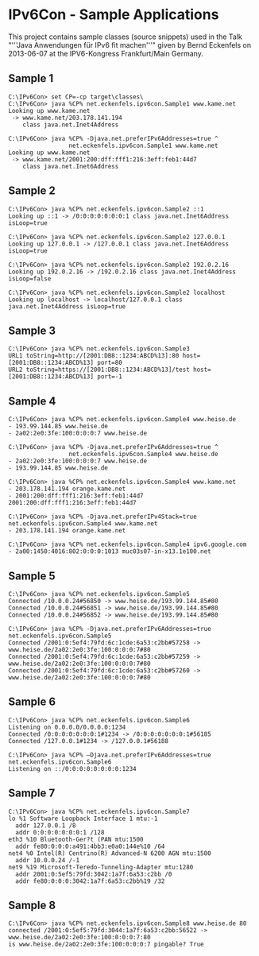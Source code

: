 IPv6Con - Sample Applications
=============================

This project contains sample classes (source snippets) used in the Talk
"'''Java Anwendungen für IPv6 fit machen'''" given by Bernd Eckenfels on 2013-06-07
at the IPV6-Kongress Frankfurt/Main Germany.

Sample 1
--------
    C:\IPv6Con> set CP=-cp target\classes\
    C:\IPv6Con> java %CP% net.eckenfels.ipv6con.Sample1 www.kame.net
    Looking up www.kame.net
     -> www.kame.net/203.178.141.194
        class java.net.Inet4Address

    C:\IPv6Con> java %CP% -Djava.net.preferIPv6Addresses=true ^
                     net.eckenfels.ipv6con.Sample1 www.kame.net
    Looking up www.kame.net
     -> www.kame.net/2001:200:dff:fff1:216:3eff:feb1:44d7
        class java.net.Inet6Address

Sample 2
--------
    C:\IPv6Con> java %CP% net.eckenfels.ipv6con.Sample2 ::1
    Looking up ::1 -> /0:0:0:0:0:0:0:1 class java.net.Inet6Address isLoop=true
        
    C:\IPv6Con> java %CP% net.eckenfels.ipv6con.Sample2 127.0.0.1
    Looking up 127.0.0.1 -> /127.0.0.1 class java.net.Inet6Address isLoop=true
    
    C:\IPv6Con> java %CP% net.eckenfels.ipv6con.Sample2 192.0.2.16
    Looking up 192.0.2.16 -> /192.0.2.16 class java.net.Inet4Address isLoop=false
    
    C:\IPv6Con> java %CP% net.eckenfels.ipv6con.Sample2 localhost
    Looking up localhost -> localhost/127.0.0.1 class java.net.Inet4Address isLoop=true

Sample 3
--------
    C:\IPv6Con> java %CP% net.eckenfels.ipv6con.Sample3
    URL1 toString=http://[2001:DB8::1234:ABCD%13]:80 host=[2001:DB8::1234:ABCD%13] port=80
    URL2 toString=https://[2001:DB8::1234:ABCD%13]/test host=[2001:DB8::1234:ABCD%13] port=-1
    
Sample 4
--------
    C:\IPv6Con> java %CP% net.eckenfels.ipv6con.Sample4 www.heise.de
    - 193.99.144.85 www.heise.de
    - 2a02:2e0:3fe:100:0:0:0:7 www.heise.de
    
    C:\IPv6Con> java %CP% -Djava.net.preferIPv6Addresses=true ^
                     net.eckenfels.ipv6con.Sample4 www.heise.de
    - 2a02:2e0:3fe:100:0:0:0:7 www.heise.de
    - 193.99.144.85 www.heise.de  
    
    C:\IPv6Con> java %CP% net.eckenfels.ipv6con.Sample4 www.kame.net
    - 203.178.141.194 orange.kame.net
    - 2001:200:dff:fff1:216:3eff:feb1:44d7 2001:200:dff:fff1:216:3eff:feb1:44d7
    
    C:\IPv6Con> java %CP% -Djava.net.preferIPv4Stack=true net.eckenfels.ipv6con.Sample4 www.kame.net
    - 203.178.141.194 orange.kame.net
     
    C:\IPv6Con> java %CP% net.eckenfels.ipv6con.Sample4 ipv6.google.com
    - 2a00:1450:4016:802:0:0:0:1013 muc03s07-in-x13.1e100.net
    
Sample 5
--------
    C:\IPv6Con> java %CP% net.eckenfels.ipv6con.Sample5
    Connected /10.0.0.24#56850 -> www.heise.de/193.99.144.85#80
    Connected /10.0.0.24#56851 -> www.heise.de/193.99.144.85#80
    Connected /10.0.0.24#56852 -> www.heise.de/193.99.144.85#80
    
    C:\IPv6Con> java %CP% -Djava.net.preferIPv6Addresses=true net.eckenfels.ipv6con.Sample5
    Connected /2001:0:5ef4:79fd:6c:1cde:6a53:c2bb#57258 -> www.heise.de/2a02:2e0:3fe:100:0:0:0:7#80
    Connected /2001:0:5ef4:79fd:6c:1cde:6a53:c2bb#57259 -> www.heise.de/2a02:2e0:3fe:100:0:0:0:7#80
    Connected /2001:0:5ef4:79fd:6c:1cde:6a53:c2bb#57260 -> www.heise.de/2a02:2e0:3fe:100:0:0:0:7#80

Sample 6
--------
    C:\IPv6Con> java %CP% net.eckenfels.ipv6con.Sample6
    Listening on 0.0.0.0/0.0.0.0:1234
    Connected /0:0:0:0:0:0:0:1#1234 -> /0:0:0:0:0:0:0:1#56185
    Connected /127.0.0.1#1234 -> /127.0.0.1#56188
    
    C:\IPv6Con> java %CP% –Djava.net.preferIPv6Addresses=true net.eckenfels.ipv6con.Sample6
    Listening on ::/0:0:0:0:0:0:0:0:1234

Sample 7
--------
    C:\IPv6Con> java %CP% net.eckenfels.ipv6con.Sample7
    lo %1 Software Loopback Interface 1 mtu:-1
      addr 127.0.0.1 /8
      addr 0:0:0:0:0:0:0:1 /128
    eth3 %10 Bluetooth-Ger?t (PAN mtu:1500
      addr fe80:0:0:0:a491:4bb3:e0a0:144e%10 /64
    net4 %0 Intel(R) Centrino(R) Advanced-N 6200 AGN mtu:1500
      addr 10.0.0.24 /-1
    net9 %19 Microsoft-Teredo-Tunneling-Adapter mtu:1280
      addr 2001:0:5ef5:79fd:3042:1a7f:6a53:c2bb /0
      addr fe80:0:0:0:3042:1a7f:6a53:c2bb%19 /32

Sample 8
--------
    C:\IPv6Con> java %CP% net.eckenfels.ipv6con.Sample8 www.heise.de 80
    connected /2001:0:5ef5:79fd:3044:1a7f:6a53:c2bb:56522 -> www.heise.de/2a02:2e0:3fe:100:0:0:0:7:80
    is www.heise.de/2a02:2e0:3fe:100:0:0:0:7 pingable? True


    

